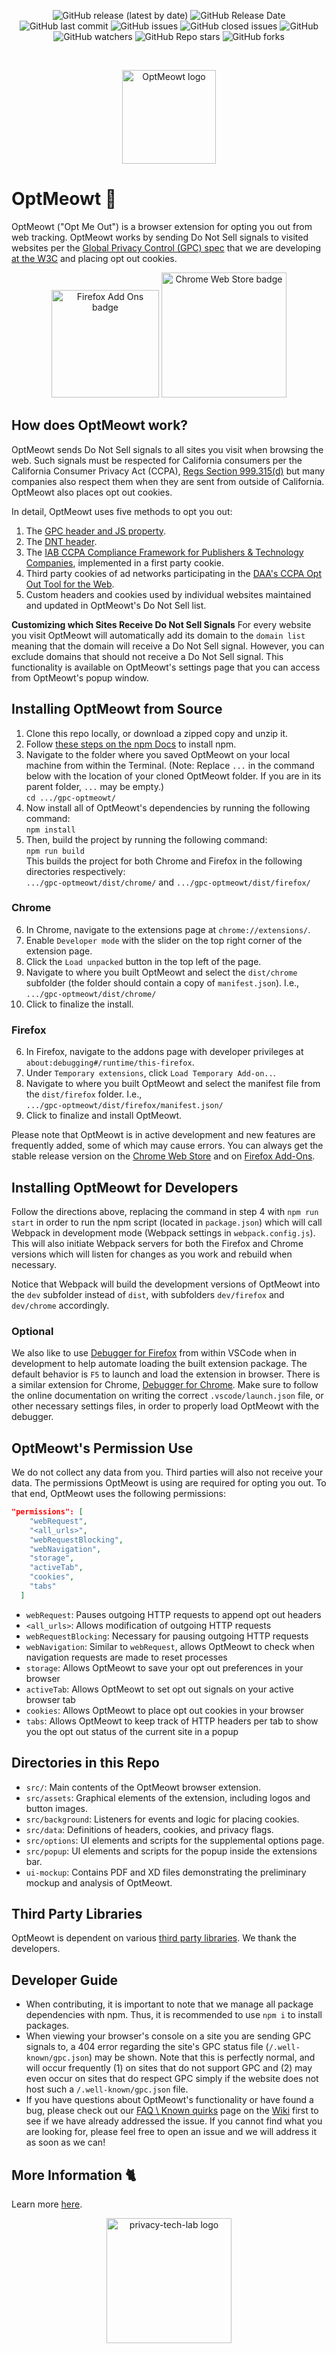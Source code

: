 <p align="center">
  <img alt="GitHub release (latest by date)" src="https://img.shields.io/github/v/release/privacy-tech-lab/gpc-optmeowt">
  <img alt="GitHub Release Date" src="https://img.shields.io/github/release-date/privacy-tech-lab/gpc-optmeowt">
  <img alt="GitHub last commit" src="https://img.shields.io/github/last-commit/privacy-tech-lab/gpc-optmeowt">
  <img alt="GitHub issues" src="https://img.shields.io/github/issues-raw/privacy-tech-lab/gpc-optmeowt">
  <img alt="GitHub closed issues" src="https://img.shields.io/github/issues-closed-raw/privacy-tech-lab/gpc-optmeowt">
  <img alt="GitHub" src="https://img.shields.io/github/license/privacy-tech-lab/gpc-optmeowt">
  <img alt="GitHub watchers" src="https://img.shields.io/github/watchers/privacy-tech-lab/gpc-optmeowt?style=social">
  <img alt="GitHub Repo stars" src="https://img.shields.io/github/stars/privacy-tech-lab/gpc-optmeowt?style=social">
  <img alt="GitHub forks" src="https://img.shields.io/github/forks/privacy-tech-lab/gpc-optmeowt?style=social">
</p>
  
<br>

<p align="center">
  <a href="https://www.privacytechlab.org/optmeowt/"><img src="https://github.com/privacy-tech-lab/gpc-optmeowt/blob/issue-19/src/assets/cat-w-text/optmeow-logo-circle.png" width="150px" height="150px" alt="OptMeowt logo"></a>
</p>

# OptMeowt 🐾

OptMeowt ("Opt Me Out") is a browser extension for opting you out from web tracking. OptMeowt works by sending Do Not Sell signals to visited websites per the [Global Privacy Control (GPC) spec](https://globalprivacycontrol.github.io/gpc-spec/) that we are developing [at the W3C](https://github.com/privacycg/proposals/issues/10) and placing opt out cookies.

<p align="center">
  <a href="https://addons.mozilla.org/en-US/firefox/addon/optmeowt/"><img src="https://github.com/privacy-tech-lab/optmeowt/blob/main/firefox-add-ons-badge.png" width="172px" alt="Firefox Add Ons badge"></a>
  <a href="https://chrome.google.com/webstore/detail/optmeowt/hdbnkdbhglahihjdbodmfefogcjbpgbo"><img src="https://github.com/privacy-tech-lab/gpc-optmeowt/blob/main/chrome-web-store-badge.png" width="200px" alt="Chrome Web Store badge"></a>
<p>

## How does OptMeowt work?

OptMeowt sends Do Not Sell signals to all sites you visit when browsing the web. Such signals must be respected for California consumers per the California Consumer Privacy Act (CCPA), [Regs Section 999.315(d)](https://oag.ca.gov/sites/all/files/agweb/pdfs/privacy/oal-sub-final-text-of-regs.pdf) but many companies also respect them when they are sent from outside of California. OptMeowt also places opt out cookies.

In detail, OptMeowt uses five methods to opt you out:

1. The [GPC header and JS property](https://globalprivacycontrol.github.io/gpc-spec/).
2. The [DNT header](https://www.w3.org/TR/tracking-dnt/).
3. The [IAB CCPA Compliance Framework for Publishers & Technology Companies](https://iabtechlab.com/standards/ccpa/), implemented in a first party cookie.
4. Third party cookies of ad networks participating in the [DAA's CCPA Opt Out Tool for the Web](https://digitaladvertisingalliance.org/integrate-webchoices-ccpa).
5. Custom headers and cookies used by individual websites maintained and updated in OptMeowt's Do Not Sell list.

**Customizing which Sites Receive Do Not Sell Signals**
For every website you visit OptMeowt will automatically add its domain to the `domain list` meaning that the domain will receive a Do Not Sell signal. However, you can exclude domains that should not receive a Do Not Sell signal. This functionality is available on OptMeowt's settings page that you can access from OptMeowt's popup window.

## Installing OptMeowt from Source

1. Clone this repo locally, or download a zipped copy and unzip it.
2. Follow [these steps on the npm Docs](https://docs.npmjs.com/downloading-and-installing-node-js-and-npm) to install npm.
3. Navigate to the folder where you saved OptMeowt on your local machine from within the Terminal. (Note: Replace `...` in the command below with the location of your cloned OptMeowt folder. If you are in its parent folder, `...` may be empty.) \
  `cd .../gpc-optmeowt/`
4. Now install all of OptMeowt's dependencies by running the following command:\
   `npm install`
5. Then, build the project by running the following command:\
   `npm run build`\
   This builds the project for both Chrome and Firefox in the following directories respectively:\
  `.../gpc-optmeowt/dist/chrome/` and `.../gpc-optmeowt/dist/firefox/`

### Chrome

6. In Chrome, navigate to the extensions page at `chrome://extensions/`.
7. Enable `Developer mode` with the slider on the top right corner of the extension page.
8. Click the `Load unpacked` button in the top left of the page.
9. Navigate to where you built OptMeowt and select the `dist/chrome` subfolder (the folder should contain a copy of `manifest.json`). I.e.,\
  `.../gpc-optmeowt/dist/chrome/`
10. Click to finalize the install.

### Firefox

6. In Firefox, navigate to the addons page with developer privileges at `about:debugging#/runtime/this-firefox`.
7. Under `Temporary extensions`, click `Load Temporary Add-on..`.
8. Navigate to where you built OptMeowt and select the manifest file from the `dist/firefox` folder. I.e.,\
  `.../gpc-optmeowt/dist/firefox/manifest.json/`
9. Click to finalize and install OptMeowt.

Please note that OptMeowt is in active development and new features are frequently added, some of which may cause errors. You can always get the stable release version on the [Chrome Web Store](https://chrome.google.com/webstore/detail/optmeowt/hdbnkdbhglahihjdbodmfefogcjbpgbo) and on [Firefox Add-Ons](https://addons.mozilla.org/en-US/firefox/addon/optmeowt/).

## Installing OptMeowt for Developers

Follow the directions above, replacing the command in step 4 with `npm run start` in order to run the npm script (located in `package.json`) which will call Webpack in development mode (Webpack settings in `webpack.config.js`). This will also initiate Webpack servers for both the Firefox and Chrome versions which will listen for changes as you work and rebuild when necessary.

Notice that Webpack will build the development versions of OptMeowt into the `dev` subfolder instead of `dist`, with subfolders `dev/firefox` and `dev/chrome` accordingly.

### Optional

We also like to use [Debugger for Firefox](https://marketplace.visualstudio.com/items?itemName=firefox-devtools.vscode-firefox-debug) from within VSCode when in development to help automate loading the built extension package. The default behavior is `F5` to launch and load the extension in browser. There is a similar extension for Chrome, [Debugger for Chrome](https://marketplace.visualstudio.com/items?itemName=msjsdiag.debugger-for-chrome). Make sure to follow the online documentation on writing the correct `.vscode/launch.json` file, or other necessary settings files, in order to properly load OptMeowt with the debugger.

## OptMeowt's Permission Use

We do not collect any data from you. Third parties will also not receive your data. The permissions OptMeowt is using are required for opting you out. To that end, OptMeowt uses the following permissions:

```json
"permissions": [
    "webRequest",
    "<all_urls>",
    "webRequestBlocking",
    "webNavigation",
    "storage",
    "activeTab",
    "cookies",
    "tabs"
  ]
```

- `webRequest`: Pauses outgoing HTTP requests to append opt out headers
- `<all_urls>`: Allows modification of outgoing HTTP requests
- `webRequestBlocking`: Necessary for pausing outgoing HTTP requests
- `webNavigation`: Similar to `webRequest`, allows OptMeowt to check when navigation requests are made to reset processes
- `storage`: Allows OptMeowt to save your opt out preferences in your browser
- `activeTab`: Allows OptMeowt to set opt out signals on your active browser tab
- `cookies`: Allows OptMeowt to place opt out cookies in your browser
- `tabs`: Allows OptMeowt to keep track of HTTP headers per tab to show you the opt out status of the current site in a popup

## Directories in this Repo

- `src/`: Main contents of the OptMeowt browser extension.
- `src/assets`: Graphical elements of the extension, including logos and button images.
- `src/background`: Listeners for events and logic for placing cookies.
- `src/data`: Definitions of headers, cookies, and privacy flags.
- `src/options`: UI elements and scripts for the supplemental options page.
- `src/popup`: UI elements and scripts for the popup inside the extensions bar.
- `ui-mockup`: Contains PDF and XD files demonstrating the preliminary mockup and analysis of OptMeowt.

## Third Party Libraries

OptMeowt is dependent on various [third party libraries](https://github.com/privacy-tech-lab/gpc-optmeowt/blob/main/package.json). We thank the developers.

## Developer Guide

- When contributing, it is important to note that we manage all package dependencies with npm. Thus, it is recommended to use `npm i` to install packages.
- When viewing your browser's console on a site you are sending GPC signals to, a 404 error regarding the site's GPC status file (`/.well-known/gpc.json`) may be shown. Note that this is perfectly normal, and will occur frequently (1) on sites that do not support GPC and (2) may even occur on sites that do respect GPC simply if the website does not host such a `/.well-known/gpc.json` file.
- If you have questions about OptMeowt's functionality or have found a bug, please check out our [FAQ \ Known quirks](https://github.com/privacy-tech-lab/gpc-optmeowt/wiki/FAQ-%5C-Known-quirks) page on the [Wiki](https://github.com/privacy-tech-lab/gpc-optmeowt/wiki) first to see if we have already addressed the issue. If you cannot find what you are looking for, please feel free to open an issue and we will address it as soon as we can!

## More Information 🐈

Learn more [here](https://privacytechlab.org/optmeowt).

<p align="center">
  <a href="https://www.privacytechlab.org/"><img src="https://github.com/privacy-tech-lab/gpc-optmeowt/blob/main/plt_logo.png" width="200px" height="200px" alt="privacy-tech-lab logo"></a>
<p>
